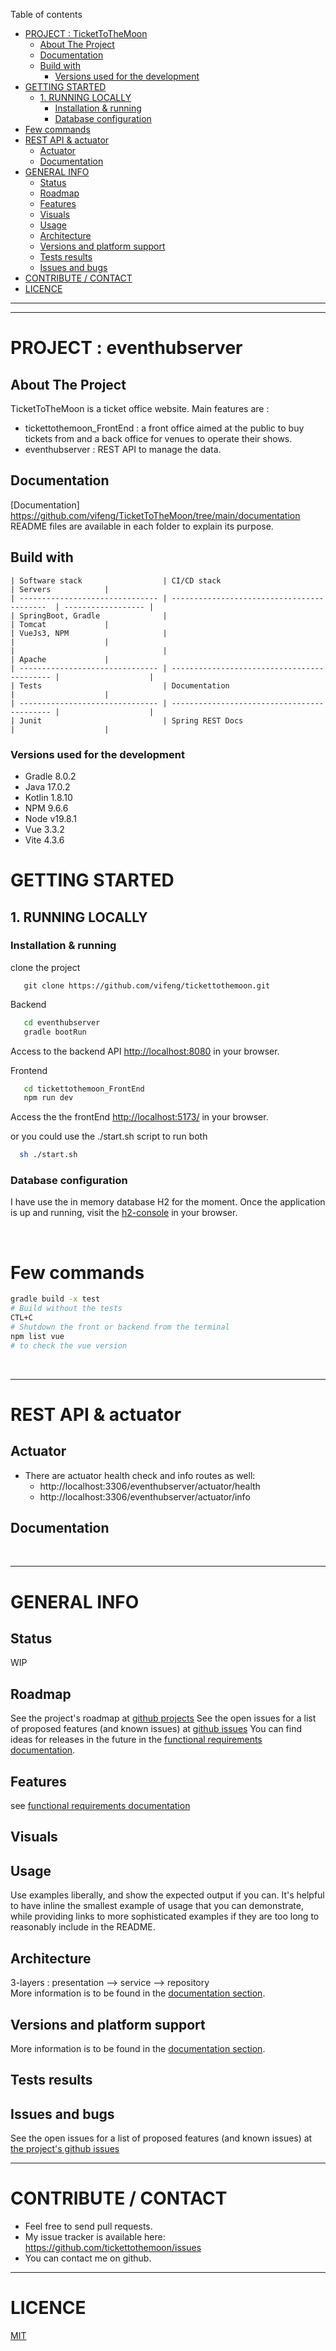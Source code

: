 Table of contents

- [PROJECT : TicketToTheMoon](#project--tickettothemoon)
  - [About The Project](#about-the-project)
  - [Documentation](#documentation)
  - [Build with](#build-with)
    - [Versions used for the development](#versions-used-for-the-development)
- [GETTING STARTED](#getting-started)
  - [1. RUNNING LOCALLY](#1-running-locally)
    - [Installation \& running](#installation--running)
    - [Database configuration](#database-configuration)
- [Few commands](#few-commands)
- [REST API \& actuator](#rest-api--actuator)
  - [Actuator](#actuator)
  - [Documentation](#documentation-1)
- [GENERAL INFO](#general-info)
  - [Status](#status)
  - [Roadmap](#roadmap)
  - [Features](#features)
  - [Visuals](#visuals)
  - [Usage](#usage)
  - [Architecture](#architecture)
  - [Versions and platform support](#versions-and-platform-support)
  - [Tests results](#tests-results)
  - [Issues and bugs](#issues-and-bugs)
- [CONTRIBUTE / CONTACT](#contribute--contact)
- [LICENCE](#licence)

---

---

# PROJECT : eventhubserver

## About The Project

TicketToTheMoon is a ticket office website. Main features are :

- tickettothemoon_FrontEnd : a front office aimed at the public to buy tickets from and a back office for venues to operate their shows.
- eventhubserver : REST API to manage the data.

## Documentation

[Documentation] https://github.com/vifeng/TicketToTheMoon/tree/main/documentation  
README files are available in each folder to explain its purpose.

## Build with

```
| Software stack                  | CI/CD stack                                 | Servers            |
| ------------------------------- | ------------------------------------------  | ------------------ |
| SpringBoot, Gradle              |                                             | Tomcat             |
| VueJs3, NPM                     |                                             |                    |
|                                 |                                             | Apache             |
| ------------------------------- | ------------------------------------------- |                    |
| Tests                           | Documentation                               |                    |
| ------------------------------- | ------------------------------------------- |                    |
| Junit                           | Spring REST Docs                            |                    |
```

### Versions used for the development

- Gradle 8.0.2
- Java 17.0.2
- Kotlin 1.8.10
- NPM 9.6.6
- Node v19.8.1
- Vue 3.3.2
- Vite 4.3.6

# GETTING STARTED

## 1. RUNNING LOCALLY

### Installation & running

clone the project

```
   git clone https://github.com/vifeng/tickettothemoon.git
```

Backend

```sh
   cd eventhubserver
   gradle bootRun
```

Access to the backend API [http://localhost:8080](http://localhost:8080) in your browser.

Frontend

```sh
   cd tickettothemoon_FrontEnd
   npm run dev
```

Access the the frontEnd [ http://localhost:5173/](http://localhost:5173/) in your browser.

or you could use the ./start.sh script to run both

```sh
  sh ./start.sh
```

### Database configuration

I have use the in memory database H2 for the moment. Once the application is up and running, visit the [h2-console](http://localhost:8080/h2-console) in your browser.

</br>

# Few commands

```sh
gradle build -x test
# Build without the tests
CTL+C
# Shutdown the front or backend from the terminal
npm list vue
# to check the vue version
```

<br>

---

# REST API & actuator

<!-- TODO_LOW readme file-->

## Actuator

- There are actuator health check and info routes as well:
  - http://localhost:3306/eventhubserver/actuator/health
  - http://localhost:3306/eventhubserver/actuator/info

## Documentation

<br>

---

# GENERAL INFO

## Status

WIP

## Roadmap

See the project's roadmap at [github projects](https://github.com/users/vifeng/projects/2)
See the open issues for a list of proposed features (and known issues) at [github issues](https://github.com/vifeng/TicketToTheMoon/issues)
You can find ideas for releases in the future in the [functional requirements documentation](https://github.com/vifeng/TicketToTheMoon/blob/main/documentation/01_ExpressionBesoin-V5_OK.pdf).

## Features

see [functional requirements documentation](https://github.com/vifeng/TicketToTheMoon/blob/main/documentation/01_ExpressionBesoin-V5_OK.pdf)

## Visuals

<!-- TODO_LOW: readme file-->

## Usage

<!-- TODO_LOW: readme file-->

Use examples liberally, and show the expected output if you can. It's helpful to have inline the smallest example of usage that you can demonstrate, while providing links to more sophisticated examples if they are too long to reasonably include in the README.

## Architecture

3-layers : presentation --> service --> repository  
More information is to be found in the [documentation section](https://github.com/vifeng/TicketToTheMoon/blob/main/documentation/).

## Versions and platform support

More information is to be found in the [documentation section](https://github.com/vifeng/TicketToTheMoon/blob/main/documentation/).

## Tests results

<!-- TODO_LOW: readme file-->

## Issues and bugs

See the open issues for a list of proposed features (and known issues) at [the project's github issues](https://github.com/vifeng/TicketToTheMoon/issues)
<br>

---

# CONTRIBUTE / CONTACT

- Feel free to send pull requests.
- My issue tracker is available here: https://github.com/tickettothemoon/issues
- You can contact me on github.
  <br>

---

# LICENCE

[MIT](./LICENSE.txt)
